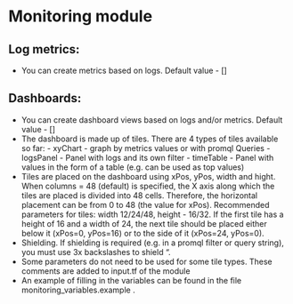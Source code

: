# Monitoring module

## Log metrics:
 - You can create metrics based on logs. Default value - []
## Dashboards:
 - You can create dashboard views based on logs and/or metrics. Default value - []
 - The dashboard is made up of tiles. There are 4 types of tiles available so far:
		 - xyChart - graph by metrics values or with promql Queries
		 - logsPanel  - Panel with logs and its own filter
		 - timeTable - Panel with values in the form of a table (e.g. can be used as top values)
 - Tiles are placed on the dashboard using xPos, yPos, width and hight. When columns = 48 (default) is specified, the X axis along which the tiles are placed is divided into 48 cells. Therefore, the horizontal placement can be from 0 to 48 (the value for xPos). Recommended parameters for tiles: width 12/24/48, height - 16/32. If the first tile has a height of 16 and a width of 24, the next tile should be placed either below it (xPos=0, yPos=16) or to the side of it (xPos=24, yPos=0). 
 - Shielding. If shielding is required (e.g. in a promql filter or query string), you must use 3x backslashes to shield “. 
 - Some parameters do not need to be used for some tile types. These comments are added to input.tf of the module
 - An example of filling in the variables can be found in the file monitoring_variables.example .
